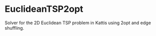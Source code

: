 EuclideanTSP2opt
================

Solver for the 2D Euclidean TSP problem in Kattis using 2opt and edge shuffling.
